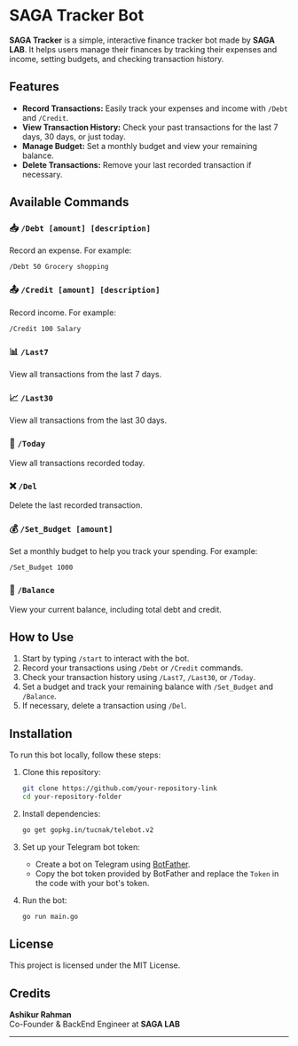 
# SAGA Tracker Bot

**SAGA Tracker** is a simple, interactive finance tracker bot made by **SAGA LAB**. It helps users manage their finances by tracking their expenses and income, setting budgets, and checking transaction history.

## Features

- **Record Transactions:** Easily track your expenses and income with `/Debt` and `/Credit`.
- **View Transaction History:** Check your past transactions for the last 7 days, 30 days, or just today.
- **Manage Budget:** Set a monthly budget and view your remaining balance.
- **Delete Transactions:** Remove your last recorded transaction if necessary.

## Available Commands

### 📥 `/Debt [amount] [description]`
Record an expense. For example:
```
/Debt 50 Grocery shopping
```

### 📤 `/Credit [amount] [description]`
Record income. For example:
```
/Credit 100 Salary
```

### 📊 `/Last7`
View all transactions from the last 7 days.

### 📈 `/Last30`
View all transactions from the last 30 days.

### 📅 `/Today`
View all transactions recorded today.

### ❌ `/Del`
Delete the last recorded transaction.

### 💰 `/Set_Budget [amount]`
Set a monthly budget to help you track your spending. For example:
```
/Set_Budget 1000
```

### 💼 `/Balance`
View your current balance, including total debt and credit.

## How to Use

1. Start by typing `/start` to interact with the bot.
2. Record your transactions using `/Debt` or `/Credit` commands.
3. Check your transaction history using `/Last7`, `/Last30`, or `/Today`.
4. Set a budget and track your remaining balance with `/Set_Budget` and `/Balance`.
5. If necessary, delete a transaction using `/Del`.

## Installation

To run this bot locally, follow these steps:

1. Clone this repository:
   ```bash
   git clone https://github.com/your-repository-link
   cd your-repository-folder
   ```

2. Install dependencies:
   ```bash
   go get gopkg.in/tucnak/telebot.v2
   ```

3. Set up your Telegram bot token:
   - Create a bot on Telegram using [BotFather](https://core.telegram.org/bots#botfather).
   - Copy the bot token provided by BotFather and replace the `Token` in the code with your bot's token.

4. Run the bot:
   ```bash
   go run main.go
   ```

## License

This project is licensed under the MIT License.

## Credits

**Ashikur Rahman**  
Co-Founder & BackEnd Engineer at **SAGA LAB**

---
